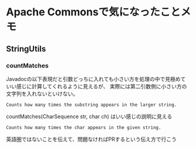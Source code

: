 # Apache Commonsで気になったことメモ 
## StringUtils
### countMatches
Javadocの以下表現だと引数どっちに入れても小さい方を処理の中で見極めて
いい感じに計算してくれるように見えるが、
実際には第二引数側に小さい方の文字列を入れないといけない。

```
Counts how many times the substring appears in the larger string.
```
countMatches(CharSequence str, char ch)
はいい感じの説明に見える
```
Counts how many times the char appears in the given string.
```
英語圏ではないことを伝えて、問題なければPRするという伝え方で行こう

